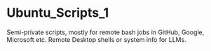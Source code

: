 # Ubuntu_Scripts_1
Semi-private scripts, mostly for remote bash jobs in GitHub, Google, Microsoft etc. Remote Desktop shells or system info for LLMs. 
